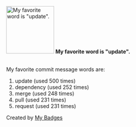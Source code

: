 <img src="https://my-badges.github.io/my-badges/favorite-word.png" alt="My favorite word is &quot;update&quot;." title="My favorite word is &quot;update&quot;." width="128">
<strong>My favorite word is &quot;update&quot;.</strong>
<br><br>

My favorite commit message words are:

1. update (used 500 times)
2. dependency (used 252 times)
3. merge (used 248 times)
4. pull (used 231 times)
5. request (used 231 times)


Created by <a href="https://github.com/my-badges/my-badges">My Badges</a>